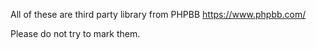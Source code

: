 All of these are third party library from PHPBB https://www.phpbb.com/

Please do not try to mark them.